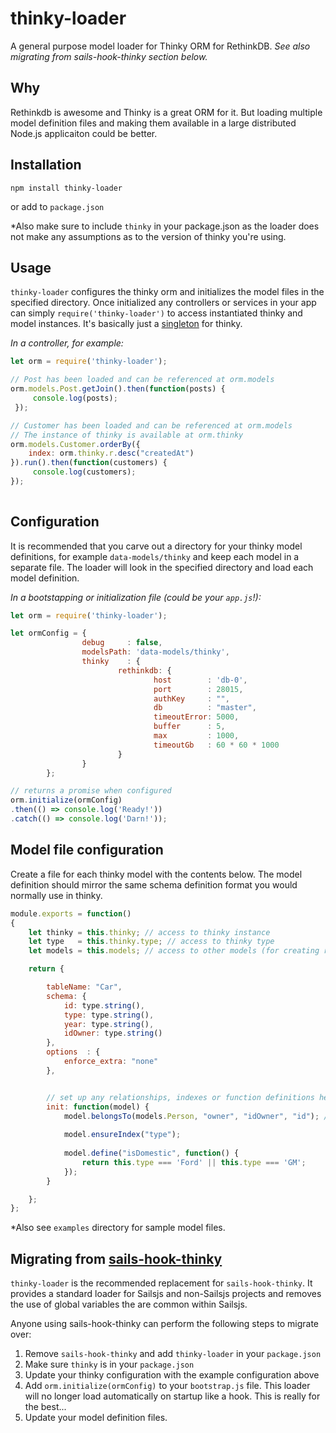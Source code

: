 # thinky-loader
A general purpose model loader for Thinky ORM for RethinkDB. _See also migrating from sails-hook-thinky section below._ 

## Why

Rethinkdb is awesome and Thinky is a great ORM for it. But loading multiple model definition files and making them available in a large distributed Node.js applicaiton could be better. 

## Installation

`npm install thinky-loader`

or add to `package.json`

*Also make sure to include `thinky` in your package.json as the loader does not make any assumptions as to the version of thinky you're using.

## Usage

`thinky-loader` configures the thinky orm and initializes the model files in the specified directory. Once initialized any controllers or services in your app can simply `require('thinky-loader')` to access instantiated thinky and model instances. It's basically just a [singleton](https://en.wikipedia.org/wiki/Singleton_pattern) for thinky.

_In a controller, for example:_
```javascript
let orm = require('thinky-loader');

// Post has been loaded and can be referenced at orm.models
orm.models.Post.getJoin().then(function(posts) {
     console.log(posts);
 });

// Customer has been loaded and can be referenced at orm.models
// The instance of thinky is available at orm.thinky
orm.models.Customer.orderBy({
    index: orm.thinky.r.desc("createdAt")
}).run().then(function(customers) {
     console.log(customers);
});
                  
```

## Configuration

It is recommended that you carve out a directory for your thinky model definitions, for example `data-models/thinky` and keep each model in a separate file. The loader will look in the specified directory and load each model definition.

_In a bootstapping or initialization file (could be your `app.js`!):_
```javascript
let orm = require('thinky-loader');

let ormConfig = {
                debug     : false, 
                modelsPath: 'data-models/thinky',
                thinky    : {
                        rethinkdb: {
                                host        : 'db-0',
                                port        : 28015,
                                authKey     : "",
                                db          : "master",
                                timeoutError: 5000,
                                buffer      : 5,
                                max         : 1000,
                                timeoutGb   : 60 * 60 * 1000
                        }
                }
        };

// returns a promise when configured
orm.initialize(ormConfig)
.then(() => console.log('Ready!'))
.catch(() => console.log('Darn!'));
```



## Model file configuration  
Create a file for each thinky model with the contents below. The model definition should mirror the same schema definition format you would normally use in thinky.

```javascript
module.exports = function()
{
    let thinky = this.thinky; // access to thinky instance
    let type   = this.thinky.type; // access to thinky type
    let models = this.models; // access to other models (for creating relationships)

    return {

        tableName: "Car",
        schema: {
            id: type.string(),
            type: type.string(),
            year: type.string(),
            idOwner: type.string()
        },
        options  : {
            enforce_extra: "none"
        },


        // set up any relationships, indexes or function definitions here
        init: function(model) {
            model.belongsTo(models.Person, "owner", "idOwner", "id"); // note the reference to another model `Person`
            
            model.ensureIndex("type");
            
            model.define("isDomestic", function() {
                return this.type === 'Ford' || this.type === 'GM';
            });
        }

    };
};
```
*Also see `examples` directory for sample model files.


## Migrating from [sails-hook-thinky](https://github.com/mwielbut/sails-hook-thinky)

`thinky-loader` is the recommended replacement for `sails-hook-thinky`. It provides a standard loader for Sailsjs and non-Sailsjs projects and removes the use of global variables the are common within Sailsjs.

Anyone using sails-hook-thinky can perform the following steps to migrate over:

1. Remove `sails-hook-thinky` and add `thinky-loader` in your `package.json`
2. Make sure `thinky` is in your `package.json`
3. Update your thinky configuration with the example configuration above
4. Add `orm.initialize(ormConfig)` to your `bootstrap.js` file. This loader will no longer load automatically on startup like a hook. This is really for the best...
5. Update your model definition files.
